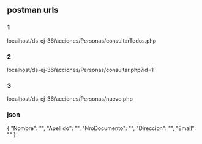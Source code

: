 ## postman urls

### 1 

localhost/ds-ej-36/acciones/Personas/consultarTodos.php

### 2 

localhost/ds-ej-36/acciones/Personas/consultar.php?id=1

### 3

localhost/ds-ej-36/acciones/Personas/nuevo.php

### json

{
    "Nombre": "",
    "Apellido": "",
    "NroDocumento": "",
    "Direccion": "",
    "Email": ""
}